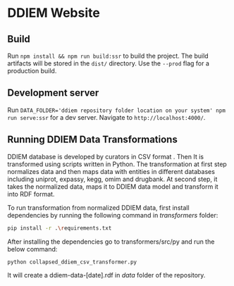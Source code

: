 # DDIEM Website

## Build

Run `npm install && npm run build:ssr` to build the project. The build artifacts will be stored in the `dist/` directory. Use the `--prod` flag for a production build.

## Development server

Run `DATA_FOLDER='ddiem repository folder location on your system' npm run serve:ssr` for a dev server. Navigate to `http://localhost:4000/`. 

## Running DDIEM Data Transformations

DDIEM database is developed by curators in CSV format . Then It is transformed using scripts written in Python. The transformation at first step normalizes data and then maps data with entities in different databases including uniprot, expassy, kegg, omim and drugbank. At second step, it takes the normalized data, maps it to DDIEM data model and transform it into RDF format.

To run transformation from normalized DDIEM data, first install dependencies by running  the following command in *transformers* folder:

```sh
pip install -r .\requirements.txt
```
After installing the dependencies go to transformers/src/py and run the below command:
```sh
python collapsed_ddiem_csv_transformer.py
```
 It will create a ddiem-data-[date].rdf in *data* folder of the repository.
